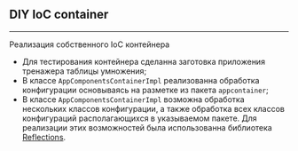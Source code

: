 **DIY IoC container**
---
---

Реализация собственного IoC контейнера

* Для тестирования контейнера сделанна заготовка приложения тренажера таблицы умножения;
* В классе `AppComponentsContainerImpl` реализованна обработка конфигурации основываясь на разметке из пакета `appcontainer`;
* В классе `AppComponentsContainerImpl` возможна обработка нескольких классов конфигурации, а также обработка всех классов конфигураций располагающихся в указываемом пакете. Для реализации этих возможностей была использованна библиотека [Reflections](https://github.com/ronmamo/reflections).